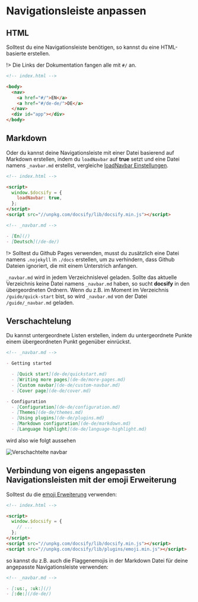 # Navigationsleiste anpassen

## HTML

Solltest du eine Navigationsleiste benötigen, so kannst du eine HTML-basierte erstellen.

!> Die Links der Dokumentation fangen alle mit `#/` an.

```html
<!-- index.html -->

<body>
  <nav>
    <a href="#/">EN</a>
    <a href="#/de-de/">DE</a>
  </nav>
  <div id="app"></div>
</body>
```

## Markdown

Oder du kannst deine Navigationsleiste mit einer Datei basierend auf Markdown erstellen, indem du `loadNavbar` auf **true** setzt und eine Datei namens `_navbar.md` erstellst, vergleiche [loadNavbar Einstellungen](configuration.md#loadnavbar).

```html
<!-- index.html -->

<script>
  window.$docsify = {
    loadNavbar: true,
  };
</script>
<script src="//unpkg.com/docsify/lib/docsify.min.js"></script>
```

```markdown
<!-- _navbar.md -->

- [En](/)
- [Deutsch](/de-de/)
```

!> Solltest du Github Pages verwenden, musst du zusätzlich eine Datei namens `.nojekyll` in `./docs` erstellen, um zu verhindern, dass Github Dateien ignoriert, die mit einem Unterstrich anfangen.

`_navbar.md` wird in jedem Verzeichnislevel geladen.
Sollte das aktuelle Verzeichnis keine Datei namens `_navbar.md` haben, so sucht **docsify** in den übergeordneten Ordnern.
Wenn du z.B. im Moment im Verzeichnis `/guide/quick-start` bist, so wird `_navbar.md` von der Datei `/guide/_navbar.md` geladen.

## Verschachtelung

Du kannst untergeordnete Listen erstellen, indem du untergeordnete Punkte einem übergeordneten Punkt gegenüber einrückst.

```markdown
<!-- _navbar.md -->

- Getting started

  - [Quick start](de-de/quickstart.md)
  - [Writing more pages](de-de/more-pages.md)
  - [Custom navbar](de-de/custom-navbar.md)
  - [Cover page](de-de/cover.md)

- Configuration
  - [Configuration](de-de/configuration.md)
  - [Themes](de-de/themes.md)
  - [Using plugins](de-de/plugins.md)
  - [Markdown configuration](de-de/markdown.md)
  - [Language highlight](de-de/language-highlight.md)
```

wird also wie folgt aussehen

![Verschachtelte navbar](../_images/nested-navbar.png "Verschachtelte navbar")

## Verbindung von eigens angepassten Navigationsleisten mit der emoji Erweiterung

Solltest du die [emoji Erweiterung](plugins.md#emoji) verwenden:

```html
<!-- index.html -->

<script>
  window.$docsify = {
    // ...
  };
</script>
<script src="//unpkg.com/docsify/lib/docsify.min.js"></script>
<script src="//unpkg.com/docsify/lib/plugins/emoji.min.js"></script>
```

so kannst du z.B. auch die Flaggenemojis in der Markdown Datei für deine angepasste Navigationsleiste verwenden:

```markdown
<!-- _navbar.md -->

- [:us:, :uk:](/)
- [:de:](/de-de/)
```

